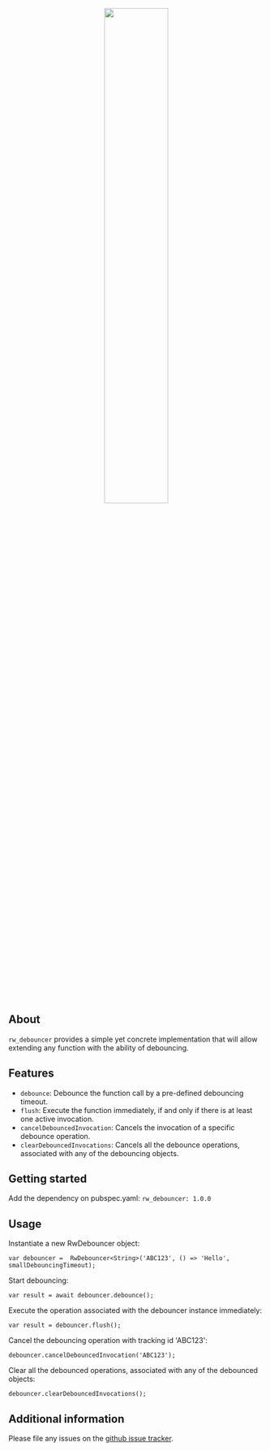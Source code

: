 <p align="center">
<img src="https://github.com/gbrandtio/rw-debouncer/assets/72696535/d43014b6-43ec-4744-a6c1-8af6d4ccf28b" style="width: 50%;"/>
</p>

## About

`rw_debouncer` provides a simple yet concrete implementation that will allow extending any function
with the ability of debouncing.

## Features

- `debounce`: Debounce the function call by a pre-defined debouncing timeout.
- `flush`: Execute the function immediately, if and only if there is at least one active invocation.
- `cancelDebouncedInvocation`: Cancels the invocation of a specific debounce operation.
- `clearDebouncedInvocations`: Cancels all the debounce operations, associated with any of the debouncing objects.

## Getting started

Add the dependency on pubspec.yaml:
`rw_debouncer: 1.0.0`

## Usage
Instantiate a new RwDebouncer object:
```
var debouncer =  RwDebouncer<String>('ABC123', () => 'Hello', smallDebouncingTimeout);
```
Start debouncing:
```
var result = await debouncer.debounce();
```

Execute the operation associated with the debouncer instance immediately:
```
var result = debouncer.flush();
```
Cancel the debouncing operation with tracking id 'ABC123':
```
debouncer.cancelDebouncedInvocation('ABC123');
```
Clear all the debounced operations, associated with any of the debounced objects:
```
debouncer.clearDebouncedInvocations();
```

## Additional information

Please file any issues on the [github issue tracker](https://github.com/gbrandtio/rw-debouncer/issues).
